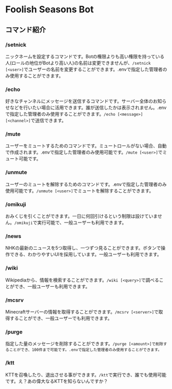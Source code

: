 # Foolish Seasons Bot
## コマンド紹介
### /setnick
ニックネームを設定するコマンドです。Botの権限よりも高い権限を持っている人(ロールの地位がBotより高い人)の名前は変更できませんが、`/setnick [<user>]`でユーザーの名前を変更することができます。.envで指定した管理者のみ使用することができます。

### /echo
好きなチャンネルにメッセージを送信するコマンドです。サーバー全体のお知らせなどを行いたい場合に活用できます。誰が送信したかは表示されません。.envで指定した管理者のみ使用することができます。`/echo [<message>] [<channel>]`で送信できます。

### /mute
ユーザーをミュートするためのコマンドです。ミュートロールがない場合、自動で作成されます。.envで指定した管理者のみ使用可能です。`/mute [<user>]`でミュート可能です。

### /unmute
ユーザーのミュートを解除するためのコマンドです。.envで指定した管理者のみ使用可能です。`/unmute [<user>]`でミュートを解除することができます。

### /omikuji
おみくじを引くことができます。一日に何回引けるという制限は設けていません。`/omikuji`で実行可能で、一般ユーザーも利用できます。

### /news
NHKの最新のニュースを5つ取得し、一つずつ見ることができます。ボタンで操作できる、わかりやすいUIを採用しています。一般ユーザーも利用できます。

### /wiki
Wikipediaから、情報を検索することができます。`/wiki [<query>]`で調べることができ、一般ユーザーも利用できます。

### /mcsrv
Minecraftサーバーの情報を取得することができます。`/mcsrv [<server>]`で取得することができ、一般ユーザーでも利用できます。

### /purge
指定した量のメッセージを削除することができます。`/purge [<amount>]で削除することができ、100件まで可能です。.envで指定した管理者のみ使用することができます。`

### /ktt
KTTを召喚したり、退出させる事ができます。`/ktt`で実行でき、誰でも使用可能です。え？あの偉大なるKTTを知らないんですか？

